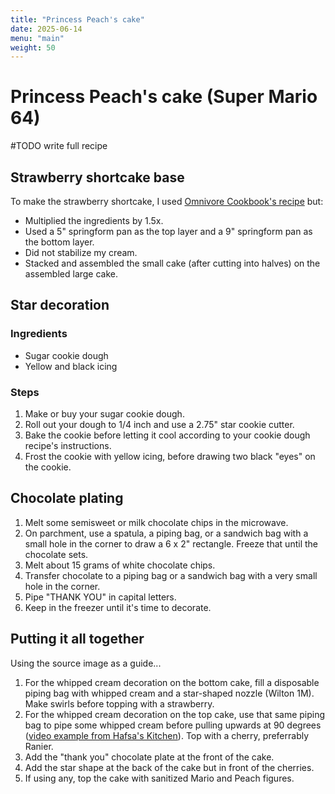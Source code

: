 ```yaml
---
title: "Princess Peach's cake"
date: 2025-06-14
menu: "main"
weight: 50
---
```


# Princess Peach's cake (Super Mario 64)

#TODO write full recipe

## Strawberry shortcake base

To make the strawberry shortcake, I used [Omnivore Cookbook's recipe](https://omnivorescookbook.com/japanese-strawberry-shortcake/) but:
* Multiplied the ingredients by 1.5x.
* Used a 5" springform pan as the top layer and a 9" springform pan as the bottom layer.
* Did not stabilize my cream.
* Stacked and assembled the small cake (after cutting into halves) on the assembled large cake.

## Star decoration

### Ingredients
* Sugar cookie dough
* Yellow and black icing

### Steps

1. Make or buy your sugar cookie dough.
2. Roll out your dough to 1/4 inch and use a 2.75" star cookie cutter.
3. Bake the cookie before letting it cool according to your cookie dough recipe's instructions.
4. Frost the cookie with yellow icing, before drawing two black "eyes" on the cookie.

## Chocolate plating

1. Melt some semisweet or milk chocolate chips in the microwave.
2. On parchment, use a spatula, a piping bag, or a sandwich bag with a small hole in the corner to draw a 6 x 2" rectangle. Freeze that until the chocolate sets.
3. Melt about 15 grams of white chocolate chips.
4. Transfer chocolate to a piping bag or a sandwich bag with a very small hole in the corner.
5. Pipe "THANK YOU" in capital letters.
6. Keep in the freezer until it's time to decorate.

## Putting it all together

Using the source image as a guide...

1. For the whipped cream decoration on the bottom cake, fill a disposable piping bag with whipped cream and a star-shaped nozzle (Wilton 1M). Make swirls before topping with a strawberry.
2. For the whipped cream decoration on the top cake, use that same piping bag to pipe some whipped cream before pulling upwards at 90 degrees ([video example from Hafsa's Kitchen](https://youtu.be/c4i3w4g7eyA?feature=shared&t=200)). Top with a cherry, preferrably Ranier.
3. Add the "thank you" chocolate plate at the front of the cake.
4. Add the star shape at the back of the cake but in front of the cherries. 
5. If using any, top the cake with sanitized Mario and Peach figures.